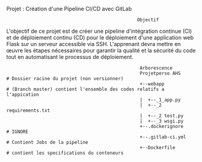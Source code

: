 Projet : Création d'une Pipeline CI/CD avec GitLab

                                                    Objectif
L'objectif de ce projet est de créer une pipeline d'intégration continue (CI) et de déploiement continu (CD) pour le déploiement d'une application web Flask sur un serveur accessible via SSH. L'apprenant devra mettre en œuvre les étapes nécessaires pour garantir la qualité et la sécurité du code tout en automatisant le processus de déploiement.

                                                     Arborescence 
                                                     Projetperso AHS               # Dossier racine du projet (non versionner)
                                                     +--webapp                    # (Branch master) contient l'ensemble des codes relatifs a l'appication
                                                     |  +--_1_app.py               
                                                     |  +--_2 requirements.txt     
                                                     |  +--_2 test.py                              
                                                     |  +--_3 wsgi.py                             
                                                     +--.dockerignore              # IGNORE
                                                     +--.gitlab-ci.yml              # Contient Jobs de la pipeline 
                                                     +--Dockerfile                # contient les specifications du conteneurs 


